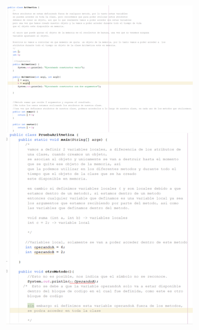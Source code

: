 ![variablelocal1](/imagenesjava/variablelocal1.png "variablelocal1")
![variablelocal](/imagenesjava/variablelocal.png "variablelocal")




